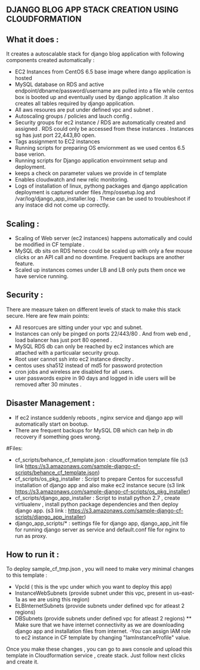 ## DJANGO BLOG APP STACK CREATION USING CLOUDFORMATION
## What it does :
It creates a autoscalable stack for django blog application with following components created automatically :
- EC2 Instances from CentOS 6.5 base image where dango application is hosted 
- MySQL database on RDS and active endpoint/dbname/password/username are pulled into a file while centos box is booted up and eventually used by django application .It also creates all tables required by django application.
- All aws resoures are put under defined vpc and subnet .
- Autoscaling groups / policies and lauch config .
- Security groups for ec2 instance / RDS are automatically created and assigned . RDS could only be accessed from these instances . Instances sg has just port 22,443,80 open.
- Tags assignment to EC2 instances
- Running scripts for preparing OS enviornment as we used centos 6.5 base verion.
- Running scripts for Django application envoirnment setup and deployment.
- keeps a check on parameter values we provide in cf template
- Enables cloudwatch and new relic monitoring.
- Logs of installation of linux, pythong packages and django application deployment is captured under files /tmp/ossetup.log and /var/log/django_app_installer.log . These can be used to troubleshoot if any instace did not come up correctly. 

## Scaling :
- Scaling of Web server (ec2 instances) happens automatically and could be modified in CF template .
- MySQL db sits on RDS hence could be scaled up with only a few mouse clicks or an API call and no downtime. Frequent backups are another feature.
- Scaled up instances comes under LB and LB only puts them once we have service running.

## Security :
There are measure taken on different levels of stack to make this stack secure. Here are few main points:
- All resorcues are sitting under your vpc and subnet.
- Instances can only be pinged on ports 22/443/80 . And from web end , load balancer has just port 80 opened .
- MySQL RDS db can only be reached by ec2 instances which are attached with a particualar security group.
- Root user cannot ssh into ec2 instance direclty .
- centos uses sha512 instead of md5 for password protection
- cron jobs and wireless are disabled for all users.
- user passwords expire in 90 days and logged in idle users will be removed after 30 minutes .

## Disaster Management :
- If ec2 instance suddenly reboots , nginx service and django app will automatically start on bootup.
- There are frequent backups for MySQL DB which can help in db recovery if something goes wrong.

#Files:
- cf_scripts/behance_cf_template.json : cloudformation template file (s3 link https://s3.amazonaws.com/sample-django-cf-scripts/behance_cf_template.json)
- cf_scripts/os_pkg_installer : Script to prepare Centos for successfull installation of django app and also make ec2 instance secure (s3 link https://s3.amazonaws.com/sample-django-cf-scripts/os_pkg_installer)
- cf_scripts/django_app_installer : Script to install python 2.7 , create virtiualenv , install python package dependencies and then deploy django app. (s3 link : https://s3.amazonaws.com/sample-django-cf-scripts/django_app_installer)
- django_app_scripts/* : settings file for django app, django_app_init file for running django server as service and default.conf file for nginx to run as proxy.

## How to run it :
To deploy sample_cf_tmp.json , you will need to make very minimal changes to this template :
- VpcId ( this is the vpc under which you want to deploy this app)
- InstanceWebSubnets (provide subnet under this vpc, present in us-east-1a as we are using this region)
- ELBInternetSubnets (provide subnets under defined vpc for atleast 2 regions)
- DBSubnets (provide subnets under defined vpc for atleast 2 regions)
** Make sure that we have internet connectivity as we are downloading django app and installation files from internet.
-You can assign IAM role to ec2 instance in CF template by changing "IamInstanceProfile" value. 
 
Once you make these changes , you can go to aws console and upload this template in Cloudformation service , create stack. Just follow next clicks and create it.
